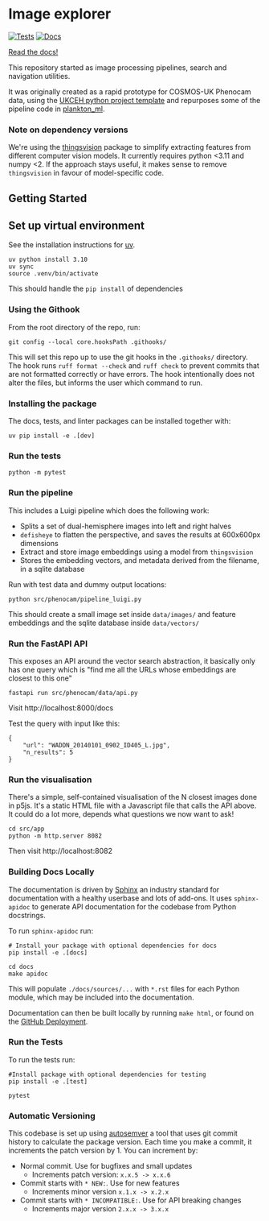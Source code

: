 # Image explorer

[![Tests](https://github.com/ukceh-rse/image-explorer/actions/workflows/test.yml/badge.svg)](https://github.com/ukceh-rse/image-explorer/actions/workflows/test.yml)
[![Docs](https://github.com/ukceh-rse/image-explorer/actions/workflows/deploy_docs.yml/badge.svg)](https://github.com/ukceh-rse/image-explorer/actions/workflows/deploy_docs.yml)

[Read the docs!](https://ukceh-rse.github.io/image-explorer/)

This repository started as image processing pipelines, search and navigation utilities.

It was originally created as a rapid prototype for COSMOS-UK Phenocam data, using the [UKCEH python project template](https://github.com/NERC-CEH/python-template) and repurposes some of the pipeline code in [plankton_ml](https://github.com/NERC-CEH/python-template).

### Note on dependency versions

We're using the [thingsvision](https://github.com/ViCCo-Group/thingsvision) package to simplify extracting features from different computer vision models. It currently requires python <3.11 and numpy <2. If the approach stays useful, it makes sense to remove `thingsvision` in favour of model-specific code.

## Getting Started

## Set up virtual environment

See the installation instructions for [uv](https://docs.astral.sh/uv/#tool-management).

```
uv python install 3.10
uv sync
source .venv/bin/activate
```

This should handle the `pip install` of dependencies 

### Using the Githook

From the root directory of the repo, run:

```
git config --local core.hooksPath .githooks/
```

This will set this repo up to use the git hooks in the `.githooks/` directory. The hook runs `ruff format --check` and `ruff check` to prevent commits that are not formatted correctly or have errors. The hook intentionally does not alter the files, but informs the user which command to run.

### Installing the package

The docs, tests, and linter packages can be installed together with:

```
uv pip install -e .[dev]
```

### Run the tests

`python -m pytest`

### Run the pipeline

This includes a Luigi pipeline which does the following work:

* Splits a set of dual-hemisphere images into left and right halves
* `defisheye` to flatten the perspective, and saves the results at 600x600px dimensions
* Extract and store image embeddings using a model from `thingsvision`
* Stores the embedding vectors, and metadata derived from the filename, in a sqlite database

Run with test data and dummy output locations:

`python src/phenocam/pipeline_luigi.py`

This should create a small image set inside `data/images/` and feature embeddings and the sqlite database inside `data/vectors/`

### Run the FastAPI API

This exposes an API around the vector search abstraction, it basically only has one query which is "find me all the URLs whose embeddings are closest to this one"

`fastapi run src/phenocam/data/api.py`

Visit http://localhost:8000/docs

Test the query with input like this:

```
{ 
    "url": "WADDN_20140101_0902_ID405_L.jpg",
    "n_results": 5
}
```

### Run the visualisation

There's a simple, self-contained visualisation of the N closest images done in p5js. It's a static HTML file with a Javascript file that calls the API above. It could do a lot more, depends what questions we now want to ask!

```
cd src/app
python -m http.server 8082
```

Then visit http://localhost:8082

### Building Docs Locally

The documentation is driven by [Sphinx](https://www.sphinx-doc.org/) an industry standard for documentation with a healthy userbase and lots of add-ons. It uses `sphinx-apidoc` to generate API documentation for the codebase from Python docstrings.

To run `sphinx-apidoc` run:

```
# Install your package with optional dependencies for docs
pip install -e .[docs]

cd docs
make apidoc
```

This will populate `./docs/sources/...` with `*.rst` files for each Python module, which may be included into the documentation.

Documentation can then be built locally by running `make html`, or found on the [GitHub Deployment](https://ukceh-rse.github.io/fdri-phenocam).

### Run the Tests

To run the tests run:

```
#Install package with optional dependencies for testing
pip install -e .[test]

pytest
```

### Automatic Versioning

This codebase is set up using [autosemver](https://autosemver.readthedocs.io/en/latest/usage.html#) a tool that uses git commit history to calculate the package version. Each time you make a commit, it increments the patch version by 1. You can increment by:

* Normal commit. Use for bugfixes and small updates
    * Increments patch version: `x.x.5 -> x.x.6`
* Commit starts with `* NEW:`. Use for new features
    * Increments minor version `x.1.x -> x.2.x`
* Commit starts with `* INCOMPATIBLE:`. Use for API breaking changes
    * Increments major version `2.x.x -> 3.x.x`


 
